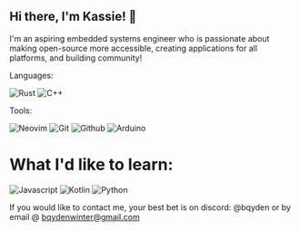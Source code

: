 ## Hi there, I'm Kassie! 👋
I'm an aspiring embedded systems engineer who is passionate about making open-source more accessible, creating applications for all platforms, and building community!

Languages:

![Rust](https://img.shields.io/badge/Rust-b7410e?style=for-the-badge&logo=rust&logoColor=white)
![C++](https://img.shields.io/badge/C++-03254c?style=for-the-badge&logo=cplusplus&logoColor=white)


Tools:

![Neovim](https://img.shields.io/badge/Neovim-vim?style=for-the-badge&logo=Neovim&logoColor=white)
![Git](https://img.shields.io/badge/Git-orange?style=for-the-badge&logo=Git&logoColor=white)
![Github](https://img.shields.io/badge/Github-gray?style=for-the-badge&logo=Github&logoColor=white)
![Arduino](https://img.shields.io/badge/Arduino-00878F?style=for-the-badge&logo=arduino&logoColor=white)

# What I'd like to learn:

![Javascript](https://img.shields.io/badge/Javascript-339966?style=for-the-badge&logo=javascript&logoColor=white)
![Kotlin](https://img.shields.io/badge/Kotlin-7f52ff?style=for-the-badge&logo=Kotlin&logoColor=white)
![Python](https://img.shields.io/badge/-Python-ffba01?style=for-the-badge&logo=python&logoColor=white)


If you would like to contact me, your best bet is on discord: @bqyden or by email @ bqydenwinter@gmail.com
